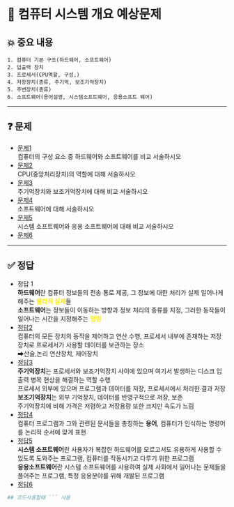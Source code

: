 # 📘 컴퓨터 시스템 개요 예상문제

## 💥 중요 내용
```
1. 컴퓨터 기본 구조(하드웨어, 소프트웨어)
2. 입출력 장치
3. 프로세서(CPU역할, 구성,)
4. 저장장치(종류, 주기억, 보조기억장치)
5. 주변장치(종류)
6. 소프트웨어(용어설명, 시스템소프트웨어, 응용소프트 웨어)
```
------------------------------------
## ❓ 문제
- [문제1](#정답-1)<br>
컴퓨터의 구성 요소 중 하드웨어와 소프트웨어를 비교 서술하시오
- [문제2](#정답2)<br>
CPU(중앙처리장치)의 역할에 대해 서술하시오
- [문제3](#정답3)<br>
주기억장치와 보조기억장치에 대해 비교 서술하시오
- [문제4](#정답4)<br>
소프트웨어에 대해 서술하시오
- [문제5](#정답5)<br>
시스템 소프트웨어와 응용 소프트웨어에 대해 비교 서술하시오
- [문제6](#정답6)<br>
-------------------------------------------

## ✅ 정답
- 정답 1<br>
**하드웨어**란 컴퓨터 정보들의 전송 통로 제공, 그 정보에 대한 처리가 실제 일어나게 해주는 <span style="color:#F9EC00">**물리적 실체**</span>들<br>
**소프트웨어**는 정보들이 이동하는 방향과 정보 처리의 종류를 지정, 그러한 동작들이 일어나는 시간을 지정해주는 <span style="color:#F9EC00">**명령**</span>
- [정답2](#문제2)<br>
컴퓨터의 모든 장치의 동작을 제어하고 연산 수행, 프로세서 내부에 존재하는 저장 장치로 프로세서가 사용할 데이터를 보관하는 장소<br>
➡산술,논리 연산장치, 제어장치
- [정답3](#문제3)<br>
**주기억장치**는 프로세서와 보조기억장치 사이에 있으며 여기서 발생하는 디스크 입출력 병목 현상을 해결하는 역할 수행<br>
프로세서 외부에 있으며 프로그램과 데이터를 저장, 프로세서에서 처리한 결과 저장
**보조기억장치**는 외부 기억장치, 데이터를 반영구적으로 저장, 보존<br>
주기억장치에 비해 가격은 저렴하고 저장용량 또한 크지만 속도가 느림
- [정답4](#문제4)<br>
컴퓨터 프로그램과 그와 관련된 문서들을 총칭하는 **용어**, 컴퓨터가 인식하는 명령어를 논리적 순서에 맞게 표현 
- [정답5](#문제5)<br>
**시스템 소프트웨어**란 사용자가 복잡한 하드웨어를 모르고서도 유용하게 사용할 수 있도록 도와주는 프로그램, 컴퓨터를 작동시키고 다루기 위한 프로그램<br>
**응용소프트웨어**란 시스템 소프트웨어를 사용하여 실제 사회에서 일어나는 문제들을 풀어주는 프로그램, 특정 응용분야를 위해 개발된 프로그램
- [정답6](#문제6)


```py
## 코드사용할때 ``` 사용 
```
